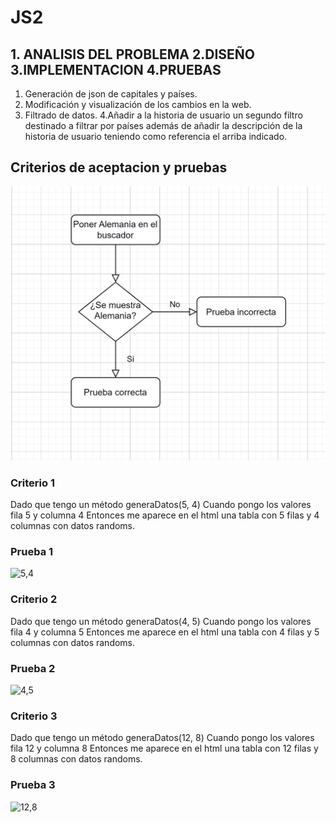 # JS2

## 1. ANALISIS DEL PROBLEMA  2.DISEÑO 3.IMPLEMENTACION 4.PRUEBAS
1. Generación de json de capitales y países.
2. Modificación y visualización de los cambios en la web.
3. Filtrado de datos.
4.Añadir a la historia de usuario un segundo filtro destinado a filtrar por países además de añadir la descripción de la historia de usuario teniendo como referencia el arriba indicado.

## Criterios de aceptacion y pruebas
![UML](Imagenes/uml.png)

### Criterio 1

Dado que tengo un método generaDatos(5, 4)
Cuando pongo los valores fila 5 y columna 4
Entonces me aparece en el html una tabla con 5 filas y 4 columnas con datos randoms.

### Prueba 1

![5,4](imagenes/5%2C4.gif)

### Criterio 2

Dado que tengo un método generaDatos(4, 5)
Cuando pongo los valores fila 4 y columna 5
Entonces me aparece en el html una tabla con 4 filas y 5 columnas con datos randoms.

### Prueba 2

![4,5](imagenes/4%2C5.gif)

### Criterio 3

Dado que tengo un método generaDatos(12, 8)
Cuando pongo los valores fila 12 y columna 8
Entonces me aparece en el html una tabla con 12 filas y 8 columnas con datos randoms.

### Prueba 3

![12,8](imagenes/12%2C8.gif)
